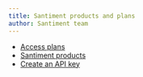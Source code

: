 ```yaml
---
title: Santiment products and plans
author: Santiment team
---
```


- [Access plans](/products-and-plans/access-plans/)
- [Santiment products](/products-and-plans/santiment-products/)
- [Create an API key](/products-and-plans/create-an-api-key/)
